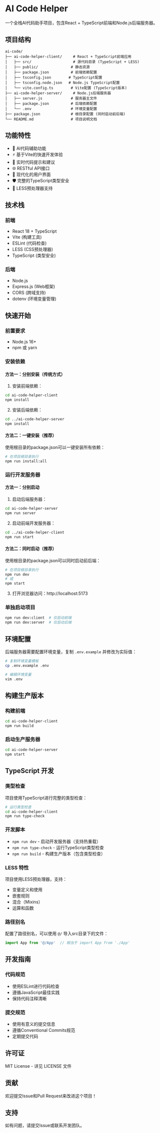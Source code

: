 # AI Code Helper

一个全栈AI代码助手项目，包含React + TypeScript前端和Node.js后端服务器。

## 项目结构

```
ai-code/
├── ai-code-helper-client/     # React + TypeScript前端应用
│   ├── src/                   # 源代码目录 (TypeScript + LESS)
│   ├── public/               # 静态资源
│   ├── package.json          # 前端依赖配置
│   ├── tsconfig.json        # TypeScript配置
│   ├── tsconfig.node.json   # Node.js TypeScript配置
│   └── vite.config.ts        # Vite配置 (TypeScript版本)
├── ai-code-helper-server/     # Node.js后端服务器
│   ├── server.js             # 服务器主文件
│   ├── package.json          # 后端依赖配置
│   └── .env                  # 环境变量配置
├── package.json              # 根目录配置 (同时启动前后端)
└── README.md                 # 项目说明文档
```

## 功能特性

- 🤖 AI代码辅助功能
- ⚡ 基于Vite的快速开发体验
- 🔄 实时代码提示和建议
- 🌐 RESTful API接口
- 🎨 现代化的用户界面
- 🛡️ 完整的TypeScript类型安全
- 💅 LESS预处理器支持

## 技术栈

### 前端
- React 18 + TypeScript
- Vite (构建工具)
- ESLint (代码检查)
- LESS (CSS预处理器)
- TypeScript (类型安全)

### 后端
- Node.js
- Express.js (Web框架)
- CORS (跨域支持)
- dotenv (环境变量管理)

## 快速开始

### 前置要求
- Node.js 16+ 
- npm 或 yarn

### 安装依赖

#### 方法一：分别安装（传统方式）
1. 安装前端依赖：
```bash
cd ai-code-helper-client
npm install
```

2. 安装后端依赖：
```bash
cd ../ai-code-helper-server
npm install
```

#### 方法二：一键安装（推荐）
使用根目录的package.json可以一键安装所有依赖：
```bash
# 在项目根目录执行
npm run install:all
```

### 运行开发服务器

#### 方法一：分别启动
1. 启动后端服务器：
```bash
cd ai-code-helper-server
npm run server
```

2. 启动前端开发服务器：
```bash
cd ../ai-code-helper-client
npm run start
```

#### 方法二：同时启动（推荐）
使用根目录的package.json可以同时启动前后端：
```bash
# 在项目根目录执行
npm run dev
# 或
npm start
```

3. 打开浏览器访问：http://localhost:5173

### 单独启动项目
```bash
npm run dev:client  # 仅启动前端
npm run dev:server  # 仅启动后端
```

## 环境配置

后端服务器需要配置环境变量，复制 `.env.example` 并修改为实际值：

```bash
# 复制环境变量模板
cp .env.example .env

# 编辑环境变量
vim .env
```

## 构建生产版本

### 构建前端
```bash
cd ai-code-helper-client
npm run build
```

### 启动生产服务器
```bash
cd ai-code-helper-server
npm start
```

## TypeScript 开发

### 类型检查
项目使用TypeScript进行完整的类型检查：

```bash
# 运行类型检查
cd ai-code-helper-client
npm run type-check
```

### 开发脚本
- `npm run dev` - 启动开发服务器（支持热重载）
- `npm run type-check` - 运行TypeScript类型检查
- `npm run build` - 构建生产版本（包含类型检查）

### LESS 特性
项目使用LESS预处理器，支持：
- 变量定义和使用
- 嵌套规则
- 混合（Mixins）
- 运算和函数

### 路径别名
配置了路径别名，可以使用 `@/` 导入src目录下的文件：
```typescript
import App from '@/App'  // 相当于 import App from './App'
```

## 开发指南

### 代码规范
- 使用ESLint进行代码检查
- 遵循JavaScript最佳实践
- 保持代码注释清晰

### 提交规范
- 使用有意义的提交信息
- 遵循Conventional Commits规范
- 定期提交代码

## 许可证

MIT License - 详见 LICENSE 文件

## 贡献

欢迎提交Issue和Pull Request来改进这个项目！

## 支持

如有问题，请提交Issue或联系开发团队。